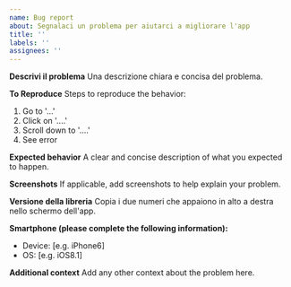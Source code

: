 ```yaml
---
name: Bug report
about: Segnalaci un problema per aiutarci a migliorare l'app
title: ''
labels: ''
assignees: ''
---
```


**Descrivi il problema**
Una descrizione chiara e concisa del problema.

**To Reproduce**
Steps to reproduce the behavior:

1. Go to '...'
2. Click on '....'
3. Scroll down to '....'
4. See error

**Expected behavior**
A clear and concise description of what you expected to happen.

**Screenshots**
If applicable, add screenshots to help explain your problem.

**Versione della libreria**
Copia i due numeri che appaiono in alto a destra nello schermo dell'app.

**Smartphone (please complete the following information):**

- Device: [e.g. iPhone6]
- OS: [e.g. iOS8.1]

**Additional context**
Add any other context about the problem here.
